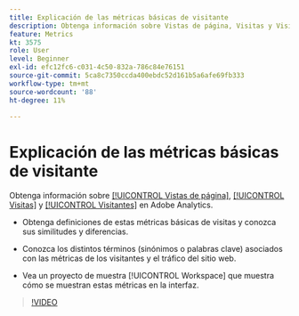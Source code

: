 ```yaml
---
title: Explicación de las métricas básicas de visitante
description: Obtenga información sobre Vistas de página, Visitas y Visitantes en Adobe Analytics. Obtenga insight en las métricas básicas de visitantes que le ayudarán a comprender el tráfico del sitio web.
feature: Metrics
kt: 3575
role: User
level: Beginner
exl-id: efc12fc6-c031-4c50-832a-786c84e76151
source-git-commit: 5ca8c7350ccda400ebdc52d161b5a6afe69fb333
workflow-type: tm+mt
source-wordcount: '88'
ht-degree: 11%

---
```


# Explicación de las métricas básicas de visitante

Obtenga información sobre [[!UICONTROL Vistas de página]](https://experienceleague.adobe.com/docs/analytics/components/metrics/page-views.html?lang=es), [[!UICONTROL Visitas]](https://experienceleague.adobe.com/docs/analytics/components/metrics/visits.html?lang=es) y [[!UICONTROL Visitantes]](https://experienceleague.adobe.com/docs/analytics/components/metrics/unique-visitors.html?lang=es) en Adobe Analytics.

* Obtenga definiciones de estas métricas básicas de visitas y conozca sus similitudes y diferencias.

* Conozca los distintos términos (sinónimos o palabras clave) asociados con las métricas de los visitantes y el tráfico del sitio web.

* Vea un proyecto de muestra [!UICONTROL Workspace] que muestra cómo se muestran estas métricas en la interfaz.

>[!VIDEO](https://video.tv.adobe.com/v/28774/?quality=12&learn=on)
